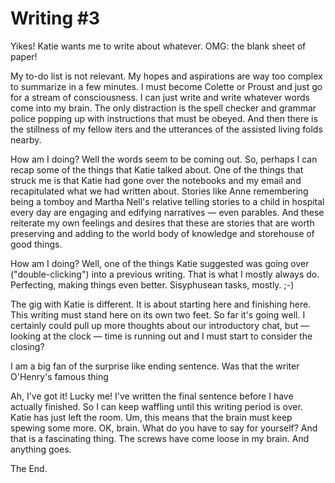 # Writing #3

Yikes! Katie wants me to write about whatever. OMG: the blank sheet of paper!

My to-do list is not relevant. My hopes and aspirations are way too complex to summarize in a few minutes. I must become Colette or Proust and just go for a stream of consciousness. I can just write and write whatever words come into my brain. The only distraction is the spell checker and grammar police popping up with instructions that must be obeyed. And then there is the stillness of my fellow iters and the utterances of the assisted living folds nearby.

How am I doing? Well the words seem to be coming out. So, perhaps I can recap some of the things that Katie talked about. One of the things that struck me is that Katie had gone over the notebooks and my email and recapitulated what we had written about. Stories like Anne remembering being a tomboy and Martha Nell's relative telling stories to a child in hospital every day are engaging and edifying narratives — even parables. And these reiterate my own feelings and desires that these are stories that are worth preserving and adding to the world body of knowledge and storehouse of good things.

How am I doing? Well, one of the things Katie suggested was going over ("double-clicking") into a previous writing. That is what I mostly always do. Perfecting, making things even better. Sisyphusean tasks, mostly. ;-)

The gig with Katie is different. It is about starting here and finishing here. This writing must stand here on its own two feet. So far it's going well. I certainly could pull up more thoughts about our introductory chat, but — looking at the clock —
time is running out and I must start to consider the closing?

I am a big fan of the surprise like ending sentence. Was that the writer O'Henry's famous thing

Ah, I've got it! Lucky me! I've written the final sentence before I have actually finished. So I can keep waffling until this writing period is over. Katie has just left the room. Um, this means that the brain must keep spewing some more. OK, brain. What do you have to say for yourself? And that is a fascinating thing. The screws have come loose in my brain. And anything goes.

The End.
